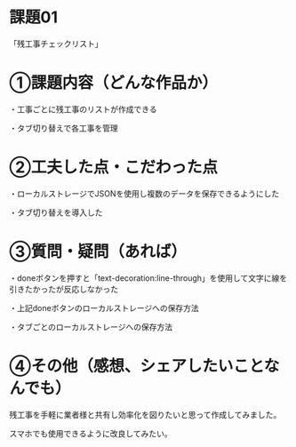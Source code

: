 # 課題01
「残工事チェックリスト」

# ①課題内容（どんな作品か）
・工事ごとに残工事のリストが作成できる

・タブ切り替えで各工事を管理

# ②工夫した点・こだわった点
・ローカルストレージでJSONを使用し複数のデータを保存できるようにした

・タブ切り替えを導入した

# ③質問・疑問（あれば）
・doneボタンを押すと「text-decoration:line-through」を使用して文字に線を引きたかったが反応しなかった

・上記doneボタンのローカルストレージへの保存方法

・タブごとのローカルストレージへの保存方法

# ④その他（感想、シェアしたいことなんでも）
残工事を手軽に業者様と共有し効率化を図りたいと思って作成してみました。

スマホでも使用できるように改良してみたい。

